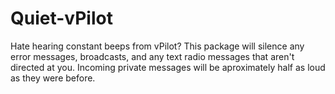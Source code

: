 # Quiet-vPilot
Hate hearing constant beeps from vPilot? This package will silence any error messages, broadcasts, and any text radio messages that aren't directed at you. Incoming private messages will be aproximately half as loud as they were before.
